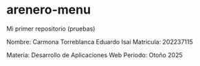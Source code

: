 # arenero-menu
Mi primer repositorio (pruebas)

Nombre: Carmona Torreblanca Eduardo Isai 
Matricula: 202237115

Materia: Desarrollo de Aplicaciones Web
Periodo: Otoño 2025

